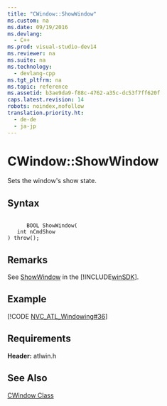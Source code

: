 ```yaml
---
title: "CWindow::ShowWindow"
ms.custom: na
ms.date: 09/19/2016
ms.devlang: 
  - C++
ms.prod: visual-studio-dev14
ms.reviewer: na
ms.suite: na
ms.technology: 
  - devlang-cpp
ms.tgt_pltfrm: na
ms.topic: reference
ms.assetid: b3ae9da9-f88c-4762-a35c-dc53f7ff620f
caps.latest.revision: 14
robots: noindex,nofollow
translation.priority.ht: 
  - de-de
  - ja-jp
---
```

# CWindow::ShowWindow
Sets the window's show state.  
  
## Syntax  
  
```  
  
      BOOL ShowWindow(  
   int nCmdShow   
) throw();  
```  
  
## Remarks  
 See [ShowWindow](http://msdn.microsoft.com/library/windows/desktop/ms633548) in the [!INCLUDE[winSDK](../vs140/includes/winSDK_md.md)].  
  
## Example  
 [!CODE [NVC_ATL_Windowing#36](../CodeSnippet/VS_Snippets_Cpp/NVC_ATL_Windowing#36)]  
  
## Requirements  
 **Header:** atlwin.h  
  
## See Also  
 [CWindow Class](../vs140/CWindow-Class.md)